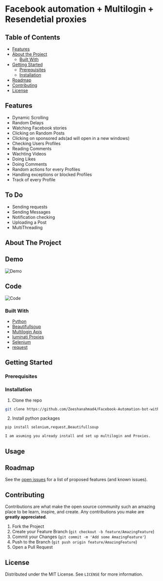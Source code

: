 # Facebook automation + Multilogin + Resendetial proxies

<!-- TABLE OF CONTENTS -->

## Table of Contents

- [Features](#Features)
- [About the Project](#about-the-project)
  - [Built With](#built-with)
- [Getting Started](#getting-started)
  - [Prerequisites](#prerequisites)
  - [Installation](#installation)
- [Roadmap](#roadmap)
- [Contributing](#contributing)
- [License](#license)

## Features

- Dynamic Scrolling
- Random Delays
- Watching Facebook stories
- Clicking on Random Posts
- Clicking on sponsored ads(ad will open in a new windows)
- Checking Users Profiles
- Reading Comments
- Wachting Videos
- Doing Likes
- Doing Comments
- Random actions for every Profiles
- Handling exceptions or blocked Profiles
- Track of every Profile

## To Do

- Sending requests
- Sending Messages
- Notification checking
- Uploading a Post
- MultiThreading

<!-- ABOUT THE PROJECT -->

## About The Project

## Demo

![Demo](https://github.com/Zeeshanahmad4/Facebook-Automation-bot-with-Multilogin-and-Proxies/blob/master/MyVideo.gif)

## Code

![Code](https://github.com/Zeeshanahmad4/Facebook-Automation-bot-with-Multilogin-and-Proxies/blob/master/Code_snap.PNG)

### Built With

- [Python](https://www.python.org/)
- [Beautifullsoup](https://www.crummy.com/software/BeautifulSoup/bs4/doc/)
- [Multilogin Apis](https://multilogin.com/)
- [luminati Proxies](https://luminati.io/l)
- [Selenium](https://selenium-python.readthedocs.io/)
- [request](https://docs.python.org/3/library/urllib.html)

<!-- GETTING STARTED -->

## Getting Started

### Prerequisites

### Installation

1. Clone the repo

```sh
git clone https://github.com/Zeeshanahmad4/Facebook-Automation-bot-with-Multilogin-and-Proxies.git
```

2. Install python packages

```sh
pip install selenium,request,Beautifullsoup

I am asuming you already install and set up multilogin and Proxies.
```

<!-- USAGE EXAMPLES -->

## Usage

<!-- ROADMAP -->

## Roadmap

See the [open issues](https://github.com/Zeeshanahmad4/Facebook-Automation-bot-with-Multilogin-and-Proxies/issues) for a list of proposed features (and known issues).

<!-- CONTRIBUTING -->

## Contributing

Contributions are what make the open source community such an amazing place to be learn, inspire, and create. Any contributions you make are **greatly appreciated**.

1. Fork the Project
2. Create your Feature Branch (`git checkout -b feature/AmazingFeature`)
3. Commit your Changes (`git commit -m 'Add some AmazingFeature'`)
4. Push to the Branch (`git push origin feature/AmazingFeature`)
5. Open a Pull Request

<!-- LICENSE -->

## License

Distributed under the MIT License. See `LICENSE` for more information.
